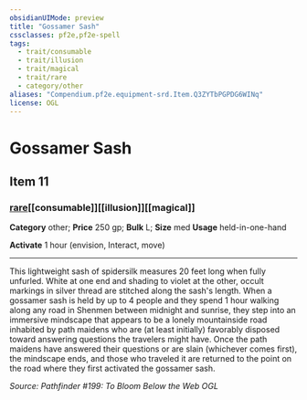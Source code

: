 ```yaml
---
obsidianUIMode: preview
title: "Gossamer Sash"
cssclasses: pf2e,pf2e-spell
tags:
  - trait/consumable
  - trait/illusion
  - trait/magical
  - trait/rare
  - category/other
aliases: "Compendium.pf2e.equipment-srd.Item.Q3ZYTbPGPDG6WINq"
license: OGL
---
```

# Gossamer Sash
## Item 11
### [rare](rare.md "Rare Rarity Trait")[[consumable]][[illusion]][[magical]]

**Category** other; 
**Price** 250 gp; 
**Bulk** L; **Size** med
**Usage** held-in-one-hand

**Activate** 1 hour (envision, Interact, move)

* * *

This lightweight sash of spidersilk measures 20 feet long when fully unfurled. White at one end and shading to violet at the other, occult markings in silver thread are stitched along the sash's length. When a gossamer sash is held by up to 4 people and they spend 1 hour walking along any road in Shenmen between midnight and sunrise, they step into an immersive mindscape that appears to be a lonely mountainside road inhabited by path maidens who are (at least initially) favorably disposed toward answering questions the travelers might have. Once the path maidens have answered their questions or are slain (whichever comes first), the mindscape ends, and those who traveled it are returned to the point on the road where they first activated the gossamer sash.

*Source: Pathfinder #199: To Bloom Below the Web*
*OGL*